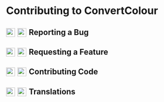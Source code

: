 # Contributing to ConvertColour

## <img width="24" style="vertical-align: bottom; margin-right: 7px;" src="https://github.com/Pigeon43/GitHub-icons/blob/main/light/color-fg-default/bug-24.svg#gh-light-mode-only" alt=""></img><img width="24" style="vertical-align: bottom; margin-right: 7px;" src="https://github.com/Pigeon43/GitHub-icons/blob/main/dark/color-fg-default/bug-24.svg#gh-dark-mode-only" alt=""></img>Reporting a Bug

## <img width="24" style="vertical-align: bottom; margin-right: 7px;" src="https://github.com/Pigeon43/GitHub-icons/blob/main/light/color-fg-default/plus-24.svg#gh-light-mode-only" alt=""></img><img width="24" style="vertical-align: bottom; margin-right: 7px;" src="https://github.com/Pigeon43/GitHub-icons/blob/main/dark/color-fg-default/plus-24.svg#gh-dark-mode-only" alt=""></img>Requesting a Feature

## <img width="24" style="vertical-align: bottom; margin-right: 7px;" src="https://github.com/Pigeon43/GitHub-icons/blob/main/light/color-fg-default/code-square-24.svg#gh-light-mode-only" alt=""></img><img width="24" style="vertical-align: bottom; margin-right: 7px;" src="https://github.com/Pigeon43/GitHub-icons/blob/main/dark/color-fg-default/code-square-24.svg#gh-dark-mode-only" alt=""></img>Contributing Code

## <img width="24" style="vertical-align: bottom; margin-right: 7px;" src="https://github.com/Pigeon43/GitHub-icons/blob/main/light/color-fg-default/typography-24.svg#gh-light-mode-only" alt=""></img><img width="24" style="vertical-align: bottom; margin-right: 7px;" src="https://github.com/Pigeon43/GitHub-icons/blob/main/dark/color-fg-default/typography-24.svg#gh-dark-mode-only" alt=""></img>Translations